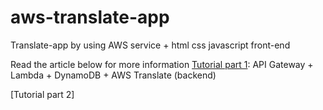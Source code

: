 # aws-translate-app
Translate-app by using AWS service + html css javascript front-end

Read the article below for more information
[Tutorial part 1](dev.classmethod.jp/articles/api-gateway-hands-on-training-th): API Gateway + Lambda + DynamoDB + AWS Translate (backend)

[Tutorial part 2]
